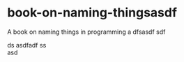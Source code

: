   # book-on-naming-thingsasdf  
A book on naming things in programming
a 
dfsasdf  sdf 

 ds 
asdfadf
ss   
asd
       